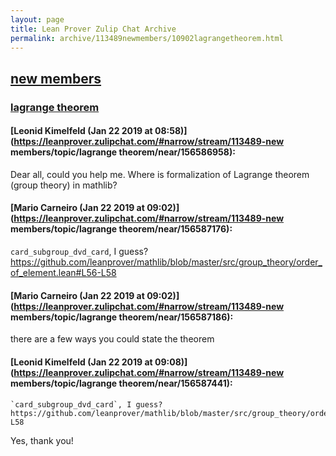 ```yaml
---
layout: page
title: Lean Prover Zulip Chat Archive 
permalink: archive/113489newmembers/10902lagrangetheorem.html
---
```


## [new members](index.html)
### [lagrange theorem](10902lagrangetheorem.html)

#### [Leonid Kimelfeld (Jan 22 2019 at 08:58)](https://leanprover.zulipchat.com/#narrow/stream/113489-new members/topic/lagrange theorem/near/156586958):
Dear all, could you help me. Where is formalization of Lagrange theorem (group theory) in mathlib?

#### [Mario Carneiro (Jan 22 2019 at 09:02)](https://leanprover.zulipchat.com/#narrow/stream/113489-new members/topic/lagrange theorem/near/156587176):
`card_subgroup_dvd_card`, I guess? https://github.com/leanprover/mathlib/blob/master/src/group_theory/order_of_element.lean#L56-L58

#### [Mario Carneiro (Jan 22 2019 at 09:02)](https://leanprover.zulipchat.com/#narrow/stream/113489-new members/topic/lagrange theorem/near/156587186):
there are a few ways you could state the theorem

#### [Leonid Kimelfeld (Jan 22 2019 at 09:08)](https://leanprover.zulipchat.com/#narrow/stream/113489-new members/topic/lagrange theorem/near/156587441):
```quote
`card_subgroup_dvd_card`, I guess? https://github.com/leanprover/mathlib/blob/master/src/group_theory/order_of_element.lean#L56-L58
```
 Yes, thank you!

